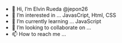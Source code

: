 - 👋 Hi, I’m Elvin Rueda @jepon26
- 👀 I’m interested in ... JavasCript, Html, CSS
- 🌱 I’m currently learning ... JavaScript
- 💞️ I’m looking to collaborate on ...
- 📫 How to reach me ...

<!---
jepon26/jepon26 is a ✨ special ✨ repository because its `README.md` (this file) appears on your GitHub profile.
You can click the Preview link to take a look at your changes.
--->
